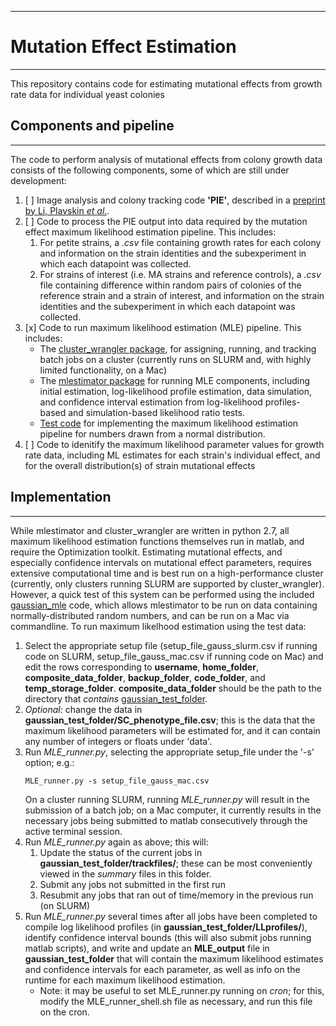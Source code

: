 ----------------------------
# Mutation Effect Estimation
----------------------------
This repository contains code for estimating mutational effects from growth rate data for individual yeast colonies

## Components and pipeline
--------------------------
The code to perform analysis of mutational effects from colony growth data consists of the following components, some of which are still under development:
1. [ ] Image analysis and colony tracking code **'PIE'**, described in a [preprint by Li, Plavskin *et al.*](http://dx.doi.org/10.1101/253724).
1. [ ] Code to process the PIE output into data required by the mutation effect maximum likelihood estimation pipeline. This includes:
    1. For petite strains, a *.csv* file containing growth rates for each colony and information on the strain identities and the subexperiment in which each datapoint was collected.
    1. For strains of interest (i.e. MA strains and reference controls), a *.csv* file containing difference within random pairs of colonies of the reference strain and a strain of interest, and information on the strain identities and the subexperiment in which each datapoint was collected.
1. [x] Code to run maximum likelihood estimation (MLE) pipeline. This includes:
    * The [cluster_wrangler package](plavskin.github.com/MutationEffectEstimation/cluster_wrangler), for assigning, running, and tracking batch jobs on a cluster (currently runs on SLURM and, with highly limited functionality, on a Mac)
    * The [mlestimator package](plavskin.github.com/MutationEffectEstimation/mlestimator) for running MLE components, including initial estimation, log-likelihood profile estimation, data simulation, and confidence interval estimation from log-likelihood profiles-based and simulation-based likelihood ratio tests.
    * [Test code](plavskin.github.com/MutationEffectEstimation/gaussian_mle) for implementing the maximum likelihood estimation pipeline for numbers drawn from a normal distribution.
1. [ ] Code to idenitify the maximum likelihood parameter values for growth rate data, including ML estimates for each strain's individual effect, and for the overall distribution(s) of strain mutational effects

## Implementation
-----------------
While mlestimator and cluster_wrangler are written in python 2.7, all maximum likelihood estimation functions themselves run in matlab, and require the Optimization toolkit.
Estimating mutational effects, and especially confidence intervals on mutational effect parameters, requires extensive computational time and is best run on a high-performance cluster (currently, only clusters running SLURM are supported by cluster_wrangler). However, a quick test of this system can be performed using the included [gaussian_mle](plavskin.github.com/MutationEffectEstimation/gaussian_mle) code, which allows mlestimator to be run on data containing normally-distributed random numbers, and can be run on a Mac via commandline.
To run maximum likelhood estimation using the test data:
1. Select the appropriate setup file (setup_file_gauss_slurm.csv if running code on SLURM, setup_file_gauss_mac.csv if running code on Mac) and edit the rows corresponding to **username**, **home_folder**, **composite_data_folder**, **backup_folder**, **code_folder**, and **temp_storage_folder**. **composite_data_folder** should be the path to the directory that *contains* [gaussian_test_folder](plavskin.github.com/MutationEffectEstimation/data/gaussian_test_folder).
1. *Optional:* change the data in **gaussian_test_folder/SC_phenotype_file.csv**; this is the data that the maximum likelihood parameters will be estimated for, and it can contain any number of integers or floats under 'data'.
1. Run *MLE_runner.py*, selecting the appropriate setup_file under the '-s' option; e.g.:
    ```
    MLE_runner.py -s setup_file_gauss_mac.csv
    ```
    On a cluster running SLURM, running *MLE_runner.py* will result in the submission of a batch job; on a Mac computer, it currently results in the necessary jobs being submitted to matlab consecutively through the active terminal session.
1. Run *MLE_runner.py* again as above; this will:
    1. Update the status of the current jobs in **gaussian_test_folder/trackfiles/**; these can be most conveniently viewed in the *summary* files in this folder.
    1. Submit any jobs not submitted in the first run
    1. Resubmit any jobs that ran out of time/memory in the previous run (on SLURM)
1. Run *MLE_runner.py* several times after all jobs have been completed to compile log likelihood profiles (in **gaussian_test_folder/LLprofiles/**), identify confidence interval bounds (this will also submit jobs running matlab scripts), and write and update an **MLE_output** file in **gaussian_test_folder** that will contain the maximum likelihood estimates and confidence intervals for each parameter, as well as info on the runtime for each maximum likelihood estimation.
	* Note: it may be useful to set MLE_runner.py running on *cron*; for this, modify the MLE_runner_shell.sh file as necessary, and run this file on the cron.



